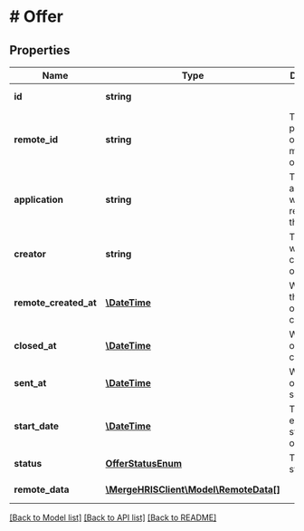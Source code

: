 # # Offer

## Properties

Name | Type | Description | Notes
------------ | ------------- | ------------- | -------------
**id** | **string** |  | [optional] [readonly]
**remote_id** | **string** | The third-party API ID of the matching object. | [optional]
**application** | **string** | The application who is receiving the offer. | [optional]
**creator** | **string** | The user who created the offer. | [optional]
**remote_created_at** | [**\DateTime**](\DateTime.md) | When the third party&#39;s offer was created. | [optional]
**closed_at** | [**\DateTime**](\DateTime.md) | When the offer was closed. | [optional]
**sent_at** | [**\DateTime**](\DateTime.md) | When the offer was sent. | [optional]
**start_date** | [**\DateTime**](\DateTime.md) | The employment start date on the offer. | [optional]
**status** | [**OfferStatusEnum**](OfferStatusEnum.md) | The offer&#39;s status. | [optional]
**remote_data** | [**\MergeHRISClient\Model\RemoteData[]**](RemoteData.md) |  | [optional] [readonly]

[[Back to Model list]](../../README.md#models) [[Back to API list]](../../README.md#endpoints) [[Back to README]](../../README.md)
